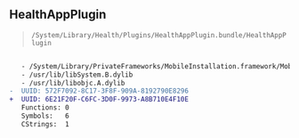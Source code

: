 ## HealthAppPlugin

> `/System/Library/Health/Plugins/HealthAppPlugin.bundle/HealthAppPlugin`

```diff

   - /System/Library/PrivateFrameworks/MobileInstallation.framework/MobileInstallation
   - /usr/lib/libSystem.B.dylib
   - /usr/lib/libobjc.A.dylib
-  UUID: 572F7092-8C17-3F8F-909A-8192790E8296
+  UUID: 6E21F20F-C6FC-3D0F-9973-A8B710E4F10E
   Functions: 0
   Symbols:   6
   CStrings:  1

```
